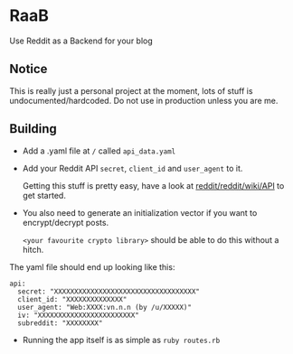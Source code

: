# RaaB
Use Reddit as a Backend for your blog

## Notice

This is really just a personal project at the moment, lots of stuff is undocumented/hardcoded. Do not use in production unless you are me.

## Building

* Add a .yaml file at `/` called `api_data.yaml`

 * Add your Reddit API `secret`, `client_id` and `user_agent` to it. 
   
   Getting this stuff is pretty easy, have a look at [reddit/reddit/wiki/API](https://github.com/reddit/reddit/wiki/API) to get started.

 * You also need to generate an initialization vector if you want to encrypt/decrypt posts. 
   
   `<your favourite crypto library>` should be able to do this without a hitch.
   
The yaml file should end up looking like this: 

    api:
      secret: "XXXXXXXXXXXXXXXXXXXXXXXXXXXXXXXXXXX"
      client_id: "XXXXXXXXXXXXXX"
      user_agent: "Web:XXXX:vn.n.n (by /u/XXXXX)"
      iv: "XXXXXXXXXXXXXXXXXXXXXXXX"
      subreddit: "XXXXXXXX"

 * Running the app itself is as simple as `ruby routes.rb`
